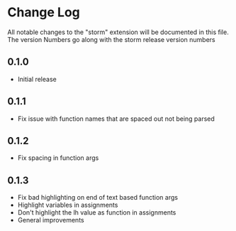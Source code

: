 # Change Log

All notable changes to the "storm" extension will be documented in this file.
The version Numbers go along with the storm release version numbers

## 0.1.0

- Initial release

## 0.1.1

- Fix issue with function names that are spaced out not being parsed

## 0.1.2

- Fix spacing in function args

## 0.1.3

- Fix bad highlighting on end of text based function args
- Highlight variables in assignments
- Don't highlight the lh value as function in assignments
- General improvements
